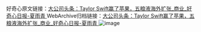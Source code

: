 好奇心原文链接：[大公司头条：Taylor Swift赢了苹果，五粮液海外扩张_商业_好奇心日报-夏雨青 ](https://www.qdaily.com/articles/11107.html)
WebArchive归档链接：[大公司头条：Taylor Swift赢了苹果，五粮液海外扩张_商业_好奇心日报-夏雨青 ](http://web.archive.org/web/20190623163718/https://www.qdaily.com/articles/11107.html)
![image](http://ww3.sinaimg.cn/large/007d5XDply1g3wcuqg3ihj30u0371e81)